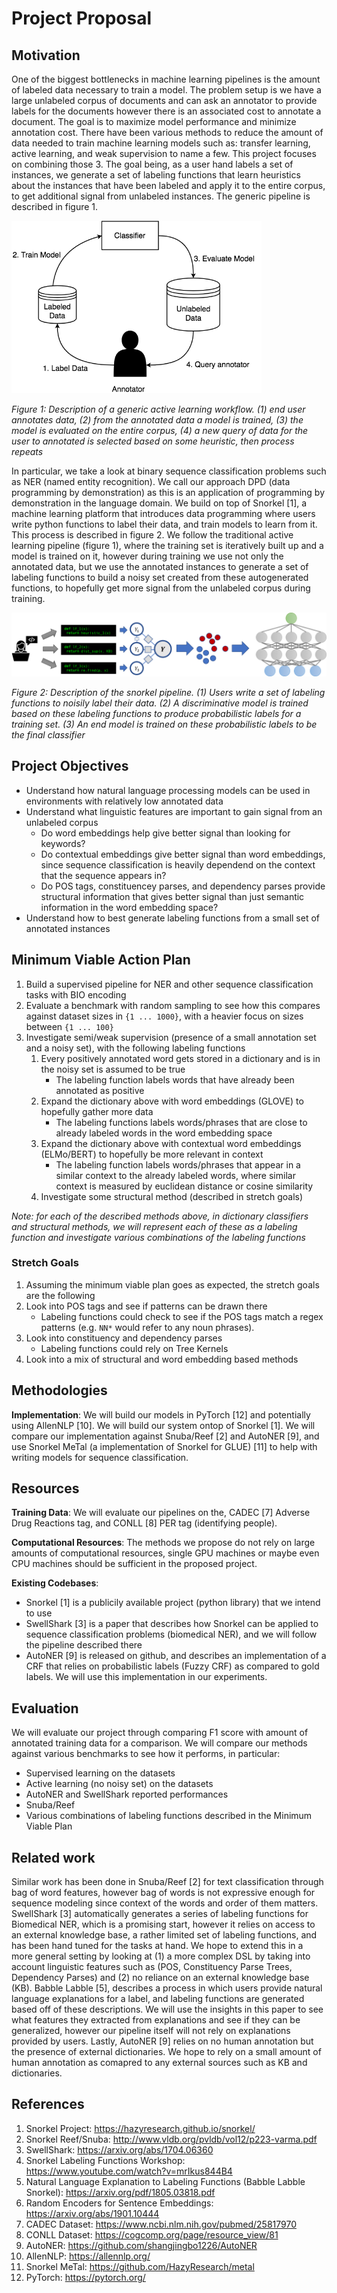 # Project Proposal

## Motivation

One of the biggest bottlenecks in machine learning pipelines is the amount of labeled data necessary to train a model. The problem setup is we have a large unlabeled corpus of documents and can ask an annotator to provide labels for the documents however there is an associated cost to annotate a document. The goal is to maximize model performance and minimize annotation cost. There have been various methods to reduce the amount of data needed to train machine learning models such as: transfer learning, active learning, and weak supervision to name a few. This project focuses on combining those 3. The goal being, as a user hand labels a set of instances, we generate a set of labeling functions that learn heuristics about the instances that have been labeled and apply it to the entire corpus, to get additional signal from unlabeled instances. The generic pipeline is described in figure 1.

<img src="figures/active_learning_loop.png" alt="active_learining_loop" width="400"/>

*Figure 1: Description of a generic active learning workflow. (1) end user annotates data, (2) from the annotated data a model is trained, (3) the model is evaluated on the entire corpus, (4) a new query of data for the user to annotated is selected based on some heuristic, then process repeats*

In particular, we take a look at binary sequence classification problems such as NER (named entity recognition). We call our approach DPD (data programming by demonstration) as this is an application of programming by demonstration in the language domain. We build on top of Snorkel [1], a machine learning platform that introduces data programming where users write python functions to label their data, and train models to learn from it. This process is described in figure 2. We follow the traditional active learning pipeline (figure 1), where the training set is iteratively built up and a model is trained on it, however during training we use not only the annotated data, but we use the annotated instances to generate a set of labeling functions to build a noisy set created from these autogenerated functions, to hopefully get more signal from the unlabeled corpus during training.

![snorkel](figures/snorkel.png)

*Figure 2: Description of the snorkel pipeline. (1) Users write a set of labeling functions to noisily label their data. (2) A discriminative model is trained based on these labeling functions to produce probabilistic labels for a training set. (3) An end model is trained on these probabilistic labels to be the final classifier*

## Project Objectives

- Understand how natural language processing models can be used in environments with relatively low annotated data
- Understand what linguistic features are important to gain signal from an unlabeled corpus
    - Do word embeddings help give better signal than looking for keywords?
    - Do contextual embeddings give better signal than word embeddings, since sequence classification is heavily dependend on the context that the sequence appears in?
    - Do POS tags, constituencey parses, and dependency parses provide structural information that gives better signal than just semantic information in the word embedding space?
- Understand how to best generate labeling functions from a small set of annotated instances

## Minimum Viable Action Plan

1. Build a supervised pipeline for NER and other sequence classification tasks with BIO encoding
2. Evaluate a benchmark with random sampling to see how this compares against dataset sizes in `{1 ... 1000}`, with a heavier focus on sizes between `{1 ... 100}`
3. Investigate semi/weak supervision (presence of a small annotation set and a noisy set), with the following labeling functions
    1. Every positively annotated word gets stored in a dictionary and is in the noisy set is assumed to be true
        - The labeling function labels words that have already been annotated as positive
    2. Expand the dictionary above with word embeddings (GLOVE) to hopefully gather more data
        - The labeling functions labels words/phrases that are close to already labeled words in the word embedding space
    3. Expand the dictionary above with contextual word embeddings (ELMo/BERT) to hopefully be more relevant in context
        - The labeling function labels words/phrases that appear in a similar context to the already labeled words, where similar context is measured by euclidean distance or cosine similarity
    4. Investigate some structural method (described in stretch goals)

*Note: for each of the described methods above, in dictionary classifiers and structural methods, we will represent each of these as a labeling function and investigate various combinations of the labeling functions*

### Stretch Goals

1. Assuming the minimum viable plan goes as expected, the stretch goals are the following
2. Look into POS tags and see if patterns can be drawn there
   - Labeling functions could check to see if the POS tags match a regex patterns (e.g. `NN*` would refer to any noun phrases).
3. Look into constituency and dependency parses
   - Labeling functions could rely on Tree Kernels
4. Look into a mix of structural and word embedding based methods

## Methodologies

**Implementation**: We will build our models in PyTorch [12] and potentially using AllenNLP [10]. We will build our system ontop of Snorkel [1]. We will compare our implementation against Snuba/Reef [2] and AutoNER [9], and use Snorkel MeTal (a implementation of Snorkel for GLUE) [11] to help with writing models for sequence classification.

## Resources

**Training Data**: We will evaluate our pipelines on the, CADEC [7] Adverse Drug Reactions tag, and CONLL [8] PER tag (identifying people).

**Computational Resources**: The methods we propose do not rely on large amounts of computational resources, single GPU machines or maybe even CPU machines should be sufficient in the proposed project.

**Existing Codebases**:

- Snorkel [1] is a publicily available project (python library) that we intend to use
- SwellShark [3] is a paper that describes how Snorkel can be applied to sequence classification problems (biomedical NER), and we will follow the pipeline described there
- AutoNER [9] is released on github, and describes an implementation of a CRF that relies on probabilistic labels (Fuzzy CRF) as compared to gold labels. We will use this implementation in our experiments.

## Evaluation

We will evaluate our project through comparing F1 score with amount of annotated training data for a comparison. We will compare our methods against various benchmarks to see how it performs, in particular:

- Supervised learning on the datasets
- Active learning (no noisy set) on the datasets
- AutoNER and SwellShark reported performances
- Snuba/Reef
- Various combinations of labeling functions described in the Minimum Viable Plan

## Related work

Similar work has been done in Snuba/Reef [2] for text classification through bag of word features, however bag of words is not expressive enough for sequence modeling since context of the words and order of them matters. SwellShark [3] automatically generates a series of labeling functions for Biomedical NER, which is a promising start, however it relies on access to an external knowledge base, a rather limited set of labeling functions, and has been hand tuned for the tasks at hand. We hope to extend this in a more general setting by looking at (1) a more complex DSL by taking into account linguistic features such as (POS, Constituency Parse Trees, Dependency Parses) and (2) no reliance on an external knowledge base (KB). Babble Labble [5], describes a process in which users provide natural language explanations for a label, and labeling functions are generated based off of these descriptions. We will use the insights in this paper to see what features they extracted from explanations and see if they can be generalized, however our pipeline itself will not rely on explanations provided by users.  Lastly, AutoNER [9] relies on no human annotation but the presence of external dictionaries. We hope to rely on a small amount of human annotation as comapred to any external sources such as KB and dictionaries.

## References

1. Snorkel Project: https://hazyresearch.github.io/snorkel/
2. Snorkel Reef/Snuba: http://www.vldb.org/pvldb/vol12/p223-varma.pdf
3. SwellShark: https://arxiv.org/abs/1704.06360
4. Snorkel Labeling Functions Workshop: https://www.youtube.com/watch?v=mrIkus844B4
5. Natural Language Explanation to Labeling Functions (Babble Labble Snorkel): https://arxiv.org/pdf/1805.03818.pdf
6. Random Encoders for Sentence Embeddings: https://arxiv.org/abs/1901.10444
7. CADEC Dataset: https://www.ncbi.nlm.nih.gov/pubmed/25817970
8. CONLL Dataset: https://cogcomp.org/page/resource_view/81
9. AutoNER: https://github.com/shangjingbo1226/AutoNER
10. AllenNLP: https://allennlp.org/
11. Snorkel MeTal: https://github.com/HazyResearch/metal 
12. PyTorch: https://pytorch.org/